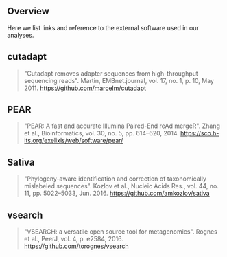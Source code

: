 Overview
-------------------------

Here we list links and reference to the external software used in our analyses.

cutadapt
-------------------------

> "Cutadapt removes adapter sequences from high-throughput sequencing reads".
> Martin, EMBnet.journal, vol. 17, no. 1, p. 10, May 2011.
> https://github.com/marcelm/cutadapt

PEAR
-------------------------

> "PEAR: A fast and accurate Illumina Paired-End reAd mergeR".
> Zhang et al., Bioinformatics, vol. 30, no. 5, pp. 614–620, 2014.
> https://sco.h-its.org/exelixis/web/software/pear/

Sativa
-------------------------

> "Phylogeny-aware identification and correction of taxonomically mislabeled sequences".
> Kozlov et al., Nucleic Acids Res., vol. 44, no. 11, pp. 5022–5033, Jun. 2016.
> https://github.com/amkozlov/sativa

vsearch
-------------------------

> "VSEARCH: a versatile open source tool for metagenomics".
> Rognes et al., PeerJ, vol. 4, p. e2584, 2016.
> https://github.com/torognes/vsearch

